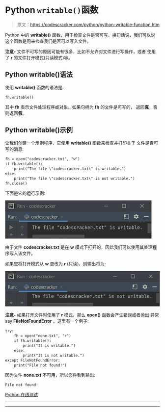 # Python `writable()`函数

> 原文：<https://codescracker.com/python/python-writable-function.htm>

Python 中的 **writable()** 函数，用于检查文件是否可写。换句话说，我们可以说 这个函数是用来检查我们是否可以写入文件。

**注意-** 文件不可写的原因可能有很多，比如不允许对文件进行写操作，或者 使用了 **r** 的文件打开模式(只读模式)等。

## Python writable()语法

使用 **writable()** 函数的语法是:

```
fh.writable()
```

其中 **fh** 表示文件处理程序或对象。如果句柄为 **fh** 的文件是可写的， 返回**真**，否则返回**假**。

## Python writable()示例

让我们创建一个示例程序，它使用 **writable()** 函数来检查并打印关于 文件是否可写的消息:

```
fh = open("codescracker.txt", "w")
if fh.writable():
    print("The file \"codescracker.txt\" is writable.")
else:
    print("The file \"codescracker.txt\" is not writable.")
fh.close()
```

下面是它的运行示例:

![python writable](img/313141bae95ecd85976144aca5aa8bf2.png)

由于文件 **codescracker.txt** 是在 **w** 模式下打开的，因此我们可以使用其处理程序写入该文件。

如果您将打开模式从 **w** 更改为 **r** (只读)，则输出将为:

![writable python](img/fff97dd64631a940f50781bd33b99874.png)

**注意-** 如果打开文件时使用了 **r** 模式，那么 **open()** 函数会产生错误或者抛出 异常 say **FileNotFoundError** 。这里有一个例子:

```
try:
    fh = open("none.txt", "r")
    if fh.writable():
        print("It is writable.")
    else:
        print("It is not writable.")
except FileNotFoundError:
    print("File not found!")
```

因为文件 **none.txt** 不可用，所以您将看到输出:

```
File not found!
```

[Python 在线测试](/exam/showtest.php?subid=10)

* * *

* * *